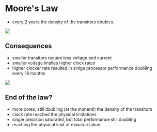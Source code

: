 # Moore's Law

* every 2 years the density of the transitors doubles.

 ![](images/'1280px-Moore's_Law_Transistor_Count_1970-2020.png')

## Consequences

* smaller transitors require less voltage and current
* smaller voltage implies higher clock rates
* higher clocker rate resulted in sinlge processor performance doubling every 18 months

 ![](images/'crgc_mcore.png')
## End of the law?
* more cores, still doubling (at the monent!) the density of the transitors
* clock rate reached the physical limitations
* single precision saturated, but total performance still doubling
* reaching the physical limit of miniaturization 
